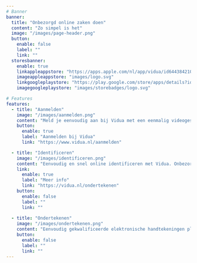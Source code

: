 ```yaml
---
# Banner
banner:
  title: "Onbezorgd online zaken doen"
  content: "Zo simpel is het"
  image: "/images/page-header.png"
  button:
    enable: false
    label: ""
    link: ""
  storesbanner:
    enable: true
    linkappleappstore: "https://apps.apple.com/nl/app/vidua/id6443842104"
    imageappleappstore: "images/logo.svg"
    linkgoogleplaystore: "https://play.google.com/store/apps/details?id=nl.vidua.wallet"
    imagegoogleplaystore: "images/storebadges/logo.svg"

# Features
features:
  - title: "Aanmelden"
    image: "/images/aanmelden.png"
    content: "Meld je eenvoudig aan bij Vidua met een eenmalig videogesprek. Je laat je paspoort of ID-kaart zien tijdens je aanmelding. Daarna kan je gebruikmaken van de Vidua diensten."
    button:
      enable: true
      label: "Aanmelden bij Vidua"
      link: "https://www.vidua.nl/aanmelden"

  - title: "Identificeren"
    image: "/images/identificeren.png"
    content: "Eenvoudig en snel online identificeren met Vidua. Onbezorgd en veilig je gegevens delen met aangesloten partijen. Een kopie van je paspoort sturen is niet meer nodig."
    link:
      enable: true
      label: "Meer info"
      link: "https://vidua.nl/ondertekenen"
    button:
      enable: false
      label: ""
      link: ""
  
  - title: "Ondertekenen"
    image: "/images/ondertekenen.png"
    content: "Eenvoudig gekwalificeerde elektronische handtekeningen plaatsen onder documenten. Printen, tekenen, scannen en opsturen hoeft voortaan niet meer. Zo simpel is het."
    button:
      enable: false
      label: ""
      link: ""
---
```

